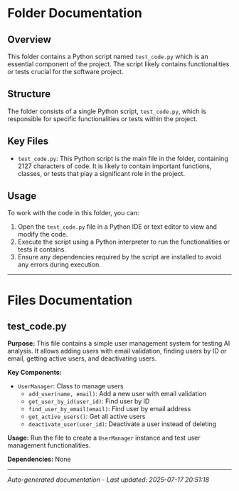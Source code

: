 # Folder Documentation

## Overview
This folder contains a Python script named `test_code.py` which is an essential component of the project. The script likely contains functionalities or tests crucial for the software project.

## Structure
The folder consists of a single Python script, `test_code.py`, which is responsible for specific functionalities or tests within the project.

## Key Files
- `test_code.py`: This Python script is the main file in the folder, containing 2127 characters of code. It is likely to contain important functions, classes, or tests that play a significant role in the project.

## Usage
To work with the code in this folder, you can:
1. Open the `test_code.py` file in a Python IDE or text editor to view and modify the code.
2. Execute the script using a Python interpreter to run the functionalities or tests it contains.
3. Ensure any dependencies required by the script are installed to avoid any errors during execution.

---

# Files Documentation

## test_code.py

**Purpose:** This file contains a simple user management system for testing AI analysis. It allows adding users with email validation, finding users by ID or email, getting active users, and deactivating users.

**Key Components:**
- `UserManager`: Class to manage users
  - `add_user(name, email)`: Add a new user with email validation
  - `get_user_by_id(user_id)`: Find user by ID
  - `find_user_by_email(email)`: Find user by email address
  - `get_active_users()`: Get all active users
  - `deactivate_user(user_id)`: Deactivate a user instead of deleting

**Usage:** Run the file to create a `UserManager` instance and test user management functionalities.

**Dependencies:** None

---
*Auto-generated documentation - Last updated: 2025-07-17 20:51:18*
